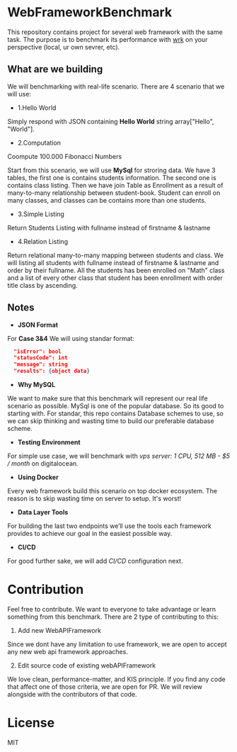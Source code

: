# WebFrameworkBenchmark
This repository contains project for several web framework with the same task. The purpose is to benchmark its performance with [wrk](https://github.com/wg/wrk) on your perspective (local, ur own sevrer, etc).

## What are we building
We will benchmarking with real-life scenario. There are 4 scenario that we will use:

- 1.Hello World

Simply respond with JSON containing __Hello World__ string array["Hello", "World"].

- 2.Computation

Coompute 100.000 Fibonacci Numbers

Start from this scenario, we will use __MySql__ for stroring data. 
We have 3 tables, the first one is contains students information. The second one is contains class listing. Then we have join Table as Enrollment as a result of many-to-many relationship between student-book. Student can enroll on many classes, and classes can be contains more than one students.

- 3.Simple Listing

Return Students Listing with fullname instead of firstname & lastname

- 4.Relation Listing

Return relational many-to-many mapping between students and class. We will listing  all students with fullname instead of firstname & lastname and order by their fullname. All the students has been enrolled on "Math" class and a list of every other class that student has been enrollment with order title class by ascending.

## Notes

- __JSON Format__

For __Case 3&4__ We will using standar format:

```json
  "isError": bool
  "statusCode": int
  "message": string
  "results": {object data}
```

- __Why MySQL__

We want to make sure that this benchmark will represent our real life scenario as possible. MySql is one of the popular database. So its good to starting with. For standar, this repo contains Database schemes to use, so we can skip thinking and wasting time to build our preferable database scheme.

- __Testing Environment__

For simple use case, we will benchmark with _vps server: 1 CPU, 512 MB - $5 / month_ on digitalocean. 

- __Using Docker__

Every web framework build this scenario on top docker ecosystem. The reason is to skip wasting time on server to setup. It's worst!

- __Data Layer Tools__

For building the last two endpoints we’ll use the tools each framework provides to achieve our goal in the easiest possible way.

- __CI/CD__

For good further sake, we will add _CI/CD_ configuration next.

# Contribution
Feel free to contribute. We want to everyone to take advantage or learn something from this benchmark. There are 2 type of contributing to this:

1. Add new WebAPIFramework

Since we dont have any limitation to use framework, we are open to accept any new web api framework approaches.

2. Edit source code of existing webAPIFramework

We love clean, performance-matter, and KIS principle. If you find any code that affect one of those criteria, we are open for PR. We will review alongside with the contributors of that code.

# License
MIT


